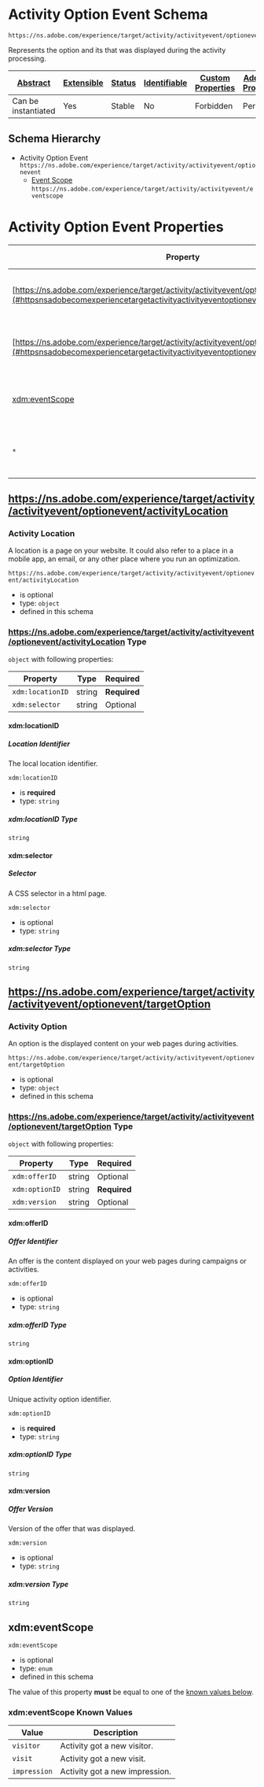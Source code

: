 
# Activity Option Event Schema

```
https://ns.adobe.com/experience/target/activity/activityevent/optionevent
```

Represents the option and its that was displayed during the activity processing.

| [Abstract](../../../../../../abstract.md) | [Extensible](../../../../../../extensions.md) | [Status](../../../../../../status.md) | [Identifiable](../../../../../../id.md) | [Custom Properties](../../../../../../extensions.md) | [Additional Properties](../../../../../../extensions.md) | Defined In |
|-------------------------------------------|-----------------------------------------------|---------------------------------------|-----------------------------------------|------------------------------------------------------|----------------------------------------------------------|------------|
| Can be instantiated | Yes | Stable | No | Forbidden | Permitted | [adobe/experience/target/activity/activityevent/optionevent.schema.json](adobe/experience/target/activity/activityevent/optionevent.schema.json) |
## Schema Hierarchy

* Activity Option Event `https://ns.adobe.com/experience/target/activity/activityevent/optionevent`
  * [Event Scope](eventscope.schema.md) `https://ns.adobe.com/experience/target/activity/activityevent/eventscope`


# Activity Option Event Properties

| Property | Type | Required | Defined by |
|----------|------|----------|------------|
| [https://ns.adobe.com/experience/target/activity/activityevent/optionevent/activityLocation](#httpsnsadobecomexperiencetargetactivityactivityeventoptioneventactivitylocation) | `object` | Optional | Activity Option Event (this schema) |
| [https://ns.adobe.com/experience/target/activity/activityevent/optionevent/targetOption](#httpsnsadobecomexperiencetargetactivityactivityeventoptioneventtargetoption) | `object` | Optional | Activity Option Event (this schema) |
| [xdm:eventScope](#xdmeventscope) | `enum` | Optional | Activity Option Event (this schema) |
| `*` | any | Additional | this schema *allows* additional properties |

## https://ns.adobe.com/experience/target/activity/activityevent/optionevent/activityLocation
### Activity Location

A location is a page on your website. It could also refer to a place in a mobile app, an email, or any other place where you run an optimization.

`https://ns.adobe.com/experience/target/activity/activityevent/optionevent/activityLocation`
* is optional
* type: `object`
* defined in this schema

### https://ns.adobe.com/experience/target/activity/activityevent/optionevent/activityLocation Type


`object` with following properties:


| Property | Type | Required |
|----------|------|----------|
| `xdm:locationID`| string | **Required** |
| `xdm:selector`| string | Optional |



#### xdm:locationID
##### Location Identifier

The local location identifier.

`xdm:locationID`
* is **required**
* type: `string`

##### xdm:locationID Type


`string`








#### xdm:selector
##### Selector

A CSS selector in a html page.

`xdm:selector`
* is optional
* type: `string`

##### xdm:selector Type


`string`











## https://ns.adobe.com/experience/target/activity/activityevent/optionevent/targetOption
### Activity Option

An option is the displayed content on your web pages during activities.

`https://ns.adobe.com/experience/target/activity/activityevent/optionevent/targetOption`
* is optional
* type: `object`
* defined in this schema

### https://ns.adobe.com/experience/target/activity/activityevent/optionevent/targetOption Type


`object` with following properties:


| Property | Type | Required |
|----------|------|----------|
| `xdm:offerID`| string | Optional |
| `xdm:optionID`| string | **Required** |
| `xdm:version`| string | Optional |



#### xdm:offerID
##### Offer Identifier

An offer is the content displayed on your web pages during campaigns or activities.

`xdm:offerID`
* is optional
* type: `string`

##### xdm:offerID Type


`string`








#### xdm:optionID
##### Option Identifier

Unique activity option identifier.

`xdm:optionID`
* is **required**
* type: `string`

##### xdm:optionID Type


`string`








#### xdm:version
##### Offer Version

Version of the offer that was displayed.

`xdm:version`
* is optional
* type: `string`

##### xdm:version Type


`string`











## xdm:eventScope


`xdm:eventScope`
* is optional
* type: `enum`
* defined in this schema

The value of this property **must** be equal to one of the [known values below](#xdmeventscope-known-values).

### xdm:eventScope Known Values
| Value | Description |
|-------|-------------|
| `visitor` | Activity got a new visitor. |
| `visit` | Activity got a new visit. |
| `impression` | Activity got a new impression. |




